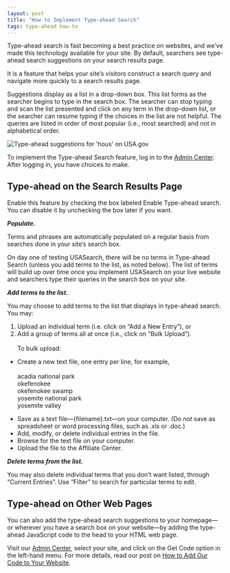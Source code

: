 ```yaml
---
layout: post
title: "How to Implement Type-ahead Search"
tags: type-ahead how-to
---
```

<p>Type-ahead search is fast becoming a best practice on websites, and we’ve made this technology available for your site. By default, searchers see type-ahead search suggestions on your search results page.</p>
<p>It is a feature that helps your site&#8217;s visitors construct a search query and navigate more quickly to a search results page.</p>
<p>Suggestions display as a list in a drop-down box. This list forms as the searcher begins to type in the search box. The searcher can stop typing and scan the list presented and click on any term in the drop-down list, or the searcher can resume typing if the choices in the list are not helpful. The queries are listed in order of most popular (i.e., most searched) and not in alphabetical order.</p>
<p><img class="img-polaroid" alt="Type-ahead suggestions for 'hous' on USA.gov" src="http://f22818b4dfc10241d8a3-f1564c64756a8cfee25b6b19953b1d23.r31.cf2.rackcdn.com/tumblr_lwgn3kYff81qid15q.png"/></p>
<p>To implement the Type-ahead Search feature, log in to the <a href="http://search.usa.gov/affiliates">Admin Center</a>. After logging in, you have choices to make.</p>
<h2>Type-ahead on the Search Results Page</h2>
<p>Enable this feature by checking the box labeled Enable Type-ahead search. You can disable it by unchecking the box later if you want.</p>
<p><em><strong>Populate.</strong></em></p>
<p>Terms and phrases are automatically populated on a regular basis from searches done in your site&#8217;s search box.</p>
<p>On day one of testing USASearch, there will be no terms in Type-ahead Search (unless you add terms to the list, as noted below). The list of terms will build up over time once you implement USASearch on your live website and searchers type their queries in the search box on your site.</p>
<p><em><strong>Add terms to the list.</strong></em></p>
<p>You may choose to add terms to the list that displays in type-ahead search. You may:</p>
<ol><li>Upload an individual term (i.e. click on &#8220;Add a New Entry&#8221;), or</li>
<li>Add a group of terms all at once (i.e., click on &#8220;Bulk Upload&#8221;).<br/><br/>To bulk upload:</li>
</ol><ul><li>Create a new text file, one entry per line, for example,<br/><br/>acadia national park<br/>okefenokee<br/>okefenokee swamp<br/>yosemite national park<br/>yosemite valley</li>
</ul><ul><li>Save as a text file—{filename}.txt—on your computer. (Do <em>not </em>save as spreadsheet or word processing files, such as .xls or .doc.)</li>
<li>Add, modify, or delete individual entries in the file.</li>
<li>Browse for the text file on your computer.</li>
<li>Upload the file to the Affiliate Center.</li>
</ul><p><em><strong>Delete terms from the list.</strong></em></p>
<p>You may also delete individual terms that you don&#8217;t want listed, through &#8220;Current Entries&#8221;. Use &#8220;Filter&#8221; to search for particular terms to edit.</p>
<h2>Type-ahead on Other Web Pages</h2>
<p>You can also add the type-ahead search suggestions to your homepage—or wherever you have a search box on your website—by adding the type-ahead JavaScript code to the head to your HTML web page.</p>
<p>Visit our <a href="http://search.usa.gov/affiliates/home">Admin Center</a>, select your site, and click on the Get Code option in the left-hand menu. For more details, read our post on <a href="/blog/how-to-add-our-code-to-your-website.html">How to Add Our Code to Your Website</a>.</p>
